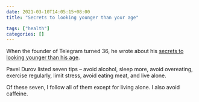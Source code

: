 ```yaml
---
date: 2021-03-10T14:05:15+08:00
title: "Secrets to looking younger than your age"

tags: ["health"]
categories: []
---
```


When the founder of Telegram turned 36, he wrote about his [secrets to looking younger than his age](https://t.me/s/durov/137). 

Pavel Durov listed seven tips – avoid alcohol, sleep more, avoid overeating, exercise regularly, limit stress, avoid eating meat, and live alone. 

Of these seven, I follow all of them except for living alone. I also avoid caffeine.
